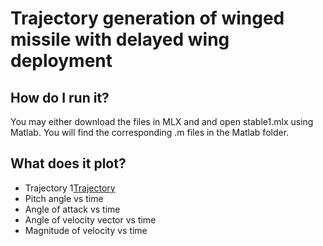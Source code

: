 #  Trajectory generation of winged missile with delayed wing deployment

## How do I run it? 
You may either download the files in MLX and and open stable1.mlx using Matlab. You will find the corresponding .m files in the Matlab folder. 

## What does it plot?
- Trajectory 1[Trajectory](subhadeepk/Trajectory-of-winged-missile-with-delayed-wing-deployment/Plots/trajectory.png)
- Pitch angle vs time
- Angle of attack vs time
- Angle of velocity vector vs time
- Magnitude of velocity vs time

